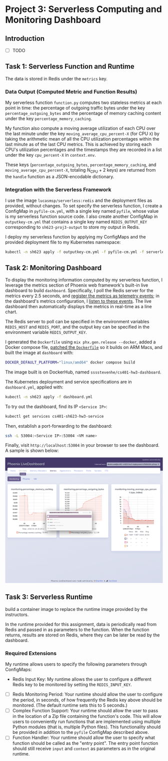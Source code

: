 # Project 3: Serverless Computing and Monitoring Dashboard

## Introduction

- [ ] TODO

## Task 1: Serverless Function and Runtime

The data is stored in Redis under the `metrics` key.

### Data Output (Computed Metric and Function Results)

My serverless function `function.py` computes two stateless metrics at each
point in time:
the percentage of outgoing traffic bytes under the key
`percentage_outgoing_bytes` and the percentage of memory caching content under
the key `percentage_memory_caching`.

My function also compute a moving average utilization of each CPU over the last
minute under the key `moving_average_cpu_percent-X` (for CPU `X`)
by taking the arithmetic mean of all the CPU utilization percentages within the
last minute as of the last CPU metrics.
This is achieved by storing each CPU's utilization percentages and the
timestamps they are recorded in a list under the key `cpu_percent-X` in
`context.env`.

These keys (`percentage_outgoing_bytes`, `percentage_memory_caching`,
and `moving_average_cpu_percent-X`, totaling $N_{\text{CPU}} + 2$ keys)
are returned from the `handle` function as a JSON-encodable dictionary.

### Integration with the Serverless Framework

I use the image `lucasmsp/serverless:redis` and the deployment files as
provided, without changes. To set specify the serverless function,
I create a ConfigMap in `pyfile-cm.yml`, with a single key named `pyfile`,
whose value is my serverless function source code.
I also create another ConfigMap in `outputkey-cm.yml` that contains a single key
named `REDIS_OUTPUT_KEY` corresponding to `sh623-proj3-output` to store my
output in Redis.

I deploy my serverless function by applying my ConfigMaps and the provided
deployment file to my Kubernetes namespace:

```sh
kubectl -n sh623 apply -f outputkey-cm.yml -f pyfile-cm.yml -f serverless-deployment-course.yaml
```

## Task 2: Monitoring Dashboard

To display the monitoring information computed by my serverless function,
I leverage the metrics section of Phoenix web framework's built-in live
dashboard to build `dashboard`. Specifically,
I poll the Redis server for the metrics every 2.5 seconds,
and [register the metrics as telemetry
events](https://hexdocs.pm/phoenix/telemetry.html#telemetry-events);
in the dashboard's metrics configuration,
I [listen to these
events](https://medium.com/@marcdel/adding-custom-metrics-to-a-phoenix-1-5-live-dashboard-1b21a8df5cf1).
The live dashboard then automatically displays the metrics in real-time as a
line chart.

The Redis server to poll can be specified in the environment variables
`REDIS_HOST` and `REDIS_PORT`,
and the output key can be specified in the environment variable
`REDIS_OUTPUT_KEY`.

I generated the `Dockerfile` using `mix phx.gen.release --docker`,
added a Docker compose file,
[patched the
`Dockerfile`](https://elixirforum.com/t/mix-deps-get-memory-explosion-when-doing-cross-platform-docker-build/57157/3)
so it builds on ARM Macs, and built the image at `dashboard` with:

```sh
DOCKER_DEFAULT_PLATFORM="linux/amd64" docker compose build
```

The image built is on DockerHub, named `sssstevenhe/cs401-hw3-dashboard`.

The Kubernetes deployment and service specifications are in `dashboard.yml`,
applied with:

```sh
kubectl -n sh623 apply -f dashboard.yml
```

To try out the dashboard, find its IP `<Service IP>`:

```sh
kubectl get services cs401-sh623-hw3-service
```

Then, establish a port-forwarding to the dashboard:

```sh
ssh -L 53004:<Service IP>:53004 <VM name>
```

Finally, visit `http://localhost:53004` in your browser to see the dashboard.
A sample is shown below:

![Screenshot of The Deployed Dashboard Visited Locally](dashboard_screenshot.png)

## Task 3: Serverless Runtime

build a container image to replace the runtime image provided by the instructors.

In the runtime provided for this assignment, data is periodically read from Redis and passed in as parameters to the function. When the function returns, results are stored on Redis, where they can be later be read by the dashboard.

### Required Extensions

My runtime allows users to specify the following parameters through ConfigMaps:

- Redis Input Key:
    My runtime allows the user to configure a different Redis key to be
    monitored by setting the `REDIS_INPUT_KEY`.
    <!-- TODO: ConfigMap -->
- [ ] Redis Monitoring Period: Your runtime should allow the user to configure the period, in seconds, of how frequently the Redis key above should be monitored. (The default runtime sets this to 5 seconds.)
- [ ] Complex Function Support: Your runtime should allow the user to pass in the location of a Zip file containing the function's code. This will allow users to conveniently run functions that are implemented using multiple Python modules (that is, multiple Python files). This functionality should be provided in addition to the `pyfile` ConfigMap described above.
- [ ] Function Handler: Your runtime should allow the user to specify what function should be called as the "entry point". The entry point function should still receive `input` and `context` as parameters as in the original runtime.
